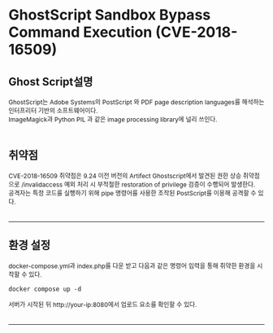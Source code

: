 # GhostScript Sandbox Bypass Command Execution (CVE-2018-16509)

## Ghost Script설명
<span style="font-size: 12px">GhostScript는 Adobe Systems의 PostScript 와 PDF page description languages를 해석하는 인터프리터 기반의 소프트웨어이다.  
ImageMagick과 Python PIL 과 같은 image processing library에 널리 쓰인다. </span><br><br>
  


## 취약점
<span style="font-size: 12px"> CVE-2018-16509 취약점은 9.24 이전 버전의 Artifect Ghostscript에서 발견된 권한 상승 취약점으로
/invalidaccess 예외 처리 시 부적절한 restoration of privilege 검증이 수행되어 발생한다.  
공격자는 특정 코드를 실행하기 위해 pipe 명령어를 사용한 조작된 PostScript를 이용해 공격할 수 있다.</span><br><br>

--------------------------------------------------------------------------------------------------------------------
## 환경 설정

<span style="font-size: 12px"> docker-compose.yml과 index.php를 다운 받고 다음과 같은 명령어 입력을 통해 취약한 환경을 시작할 수 있다.</span>  
```
docker compose up -d
```
<span style="font-size: 12px"> 서버가 시작된 뒤 http://your-ip:8080에서 업로드 요소를 확인할 수 있다. </span><br><br>

--------------------------------------------------------------------------------------------------------------------
##